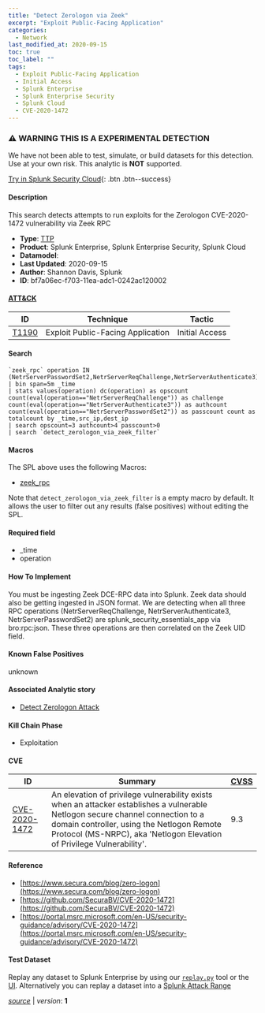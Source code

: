 ```yaml
---
title: "Detect Zerologon via Zeek"
excerpt: "Exploit Public-Facing Application"
categories:
  - Network
last_modified_at: 2020-09-15
toc: true
toc_label: ""
tags:
  - Exploit Public-Facing Application
  - Initial Access
  - Splunk Enterprise
  - Splunk Enterprise Security
  - Splunk Cloud
  - CVE-2020-1472
---
```


### ⚠️ WARNING THIS IS A EXPERIMENTAL DETECTION
We have not been able to test, simulate, or build datasets for this detection. Use at your own risk. This analytic is **NOT** supported.


[Try in Splunk Security Cloud](https://www.splunk.com/en_us/cyber-security.html){: .btn .btn--success}

#### Description

This search detects attempts to run exploits for the Zerologon CVE-2020-1472 vulnerability via Zeek RPC

- **Type**: [TTP](https://github.com/splunk/security_content/wiki/Detection-Analytic-Types)
- **Product**: Splunk Enterprise, Splunk Enterprise Security, Splunk Cloud
- **Datamodel**: 
- **Last Updated**: 2020-09-15
- **Author**: Shannon Davis, Splunk
- **ID**: bf7a06ec-f703-11ea-adc1-0242ac120002


#### [ATT&CK](https://attack.mitre.org/)

| ID             | Technique        |  Tactic             |
| -------------- | ---------------- |-------------------- |
| [T1190](https://attack.mitre.org/techniques/T1190/) | Exploit Public-Facing Application | Initial Access |

#### Search

```
`zeek_rpc` operation IN (NetrServerPasswordSet2,NetrServerReqChallenge,NetrServerAuthenticate3) 
| bin span=5m _time 
| stats values(operation) dc(operation) as opscount count(eval(operation=="NetrServerReqChallenge")) as challenge count(eval(operation=="NetrServerAuthenticate3")) as authcount count(eval(operation=="NetrServerPasswordSet2")) as passcount count as totalcount by _time,src_ip,dest_ip 
| search opscount=3 authcount>4 passcount>0 
| search `detect_zerologon_via_zeek_filter`
```

#### Macros
The SPL above uses the following Macros:
* [zeek_rpc](https://github.com/splunk/security_content/blob/develop/macros/zeek_rpc.yml)

Note that `detect_zerologon_via_zeek_filter` is a empty macro by default. It allows the user to filter out any results (false positives) without editing the SPL.

#### Required field
* _time
* operation


#### How To Implement
You must be ingesting Zeek DCE-RPC data into Splunk. Zeek data should also be getting ingested in JSON format.  We are detecting when all three RPC operations (NetrServerReqChallenge, NetrServerAuthenticate3, NetrServerPasswordSet2) are splunk_security_essentials_app via bro:rpc:json.  These three operations are then correlated on the Zeek UID field.

#### Known False Positives
unknown

#### Associated Analytic story
* [Detect Zerologon Attack](/stories/detect_zerologon_attack)


#### Kill Chain Phase
* Exploitation





#### CVE

| ID          | Summary | [CVSS](https://nvd.nist.gov/vuln-metrics/cvss) |
| ----------- | ----------- | -------------- |
| [CVE-2020-1472](https://nvd.nist.gov/vuln/detail/CVE-2020-1472) | An elevation of privilege vulnerability exists when an attacker establishes a vulnerable Netlogon secure channel connection to a domain controller, using the Netlogon Remote Protocol (MS-NRPC), aka &#39;Netlogon Elevation of Privilege Vulnerability&#39;. | 9.3 |



#### Reference

* [https://www.secura.com/blog/zero-logon](https://www.secura.com/blog/zero-logon)
* [https://github.com/SecuraBV/CVE-2020-1472](https://github.com/SecuraBV/CVE-2020-1472)
* [https://portal.msrc.microsoft.com/en-US/security-guidance/advisory/CVE-2020-1472](https://portal.msrc.microsoft.com/en-US/security-guidance/advisory/CVE-2020-1472)



#### Test Dataset
Replay any dataset to Splunk Enterprise by using our [`replay.py`](https://github.com/splunk/attack_data#using-replaypy) tool or the [UI](https://github.com/splunk/attack_data#using-ui).
Alternatively you can replay a dataset into a [Splunk Attack Range](https://github.com/splunk/attack_range#replay-dumps-into-attack-range-splunk-server)




[*source*](https://github.com/splunk/security_content/tree/develop/detections/experimental/network/detect_zerologon_via_zeek.yml) \| *version*: **1**